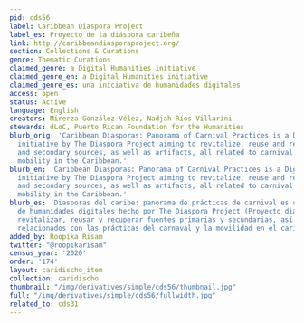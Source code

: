 ```yaml
---
pid: cds56
label: Caribbean Diaspora Project
label_es: Proyecto de la diáspora caribeña
link: http://caribbeandiasporaproject.org/
section: Collections & Curations
genre: Thematic Curations
claimed_genre: a Digital Humanities initiative
claimed_genre_en: a Digital Humanities initiative
claimed_genre_es: una iniciativa de humanidades digitales
access: open
status: Active
language: English
creators: Mirerza González-Vélez, Nadjah Ríos Villarini
stewards: dLoC, Puerto Rican Foundation for the Humanities
blurb_orig: 'Caribbean Diasporas: Panorama of Carnival Practices is a Digital Humanities
  initiative by The Diaspora Project aiming to revitalize, reuse and recover primary
  and secondary sources, as well as artifacts, all related to carnival practices and
  mobility in the Caribbean.'
blurb_en: 'Caribbean Diasporas: Panorama of Carnival Practices is a Digital Humanities
  initiative by The Diaspora Project aiming to revitalize, reuse and recover primary
  and secondary sources, as well as artifacts, all related to carnival practices and
  mobility in the Caribbean.'
blurb_es: 'Diasporas del caribe: panorama de prácticas de carnival es una iniciativa
  de humanidades digitales hecho por The Diaspora Project (Proyecto diaspora) para
  revitalizar, reusar y recuperar fuentes primarias y secundarias, así como los artefactos,
  relacionados con las prácticas del carnaval y la movilidad en el caribe.'
added_by: Roopika Risam
twitter: "@roopikarisam"
census_year: '2020'
order: '174'
layout: caridischo_item
collection: caridischo
thumbnail: "/img/derivatives/simple/cds56/thumbnail.jpg"
full: "/img/derivatives/simple/cds56/fullwidth.jpg"
related_to: cds31
---
```

